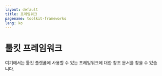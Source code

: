 ```yaml
---
layout: default
title: 프레임워크
pagename: toolkit-frameworks
lang: ko
---
```


# 툴킷 프레임워크

여기에서는 툴킷 플랫폼에 사용할 수 있는 프레임워크에 대한 참조 문서를 찾을 수 있습니다.
